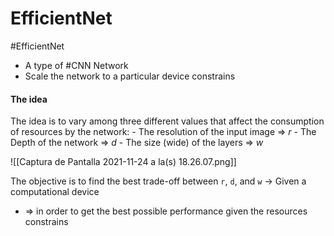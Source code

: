 ---
---

# EfficientNet
#EfficientNet
- A type of #CNN Network
- Scale the network to a particular device constrains

#### The idea
The idea is to vary among three different values that affect the consumption of resources by the network:
	- The resolution of the input image => $r$
	- The Depth of the network => $d$
	- The size (wide) of the layers => $w$
	
![[Captura de Pantalla 2021-11-24 a la(s) 18.26.07.png]]	

The objective is to find the best trade-off between `r`, `d`, and `w` -> Given a computational device
- => in order to get the best possible performance given the resources constrains
	
